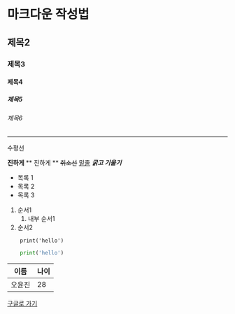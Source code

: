 # 마크다운 작성법
## 제목2
### 제목3
#### 제목4
##### 제목5
###### 제목6
---
수평선

**진하게**
** 진하게 **
~~취소선~~
<u> 밑줄</u>
***굵고 기울기***

* 목록 1
* 목록 2
* 목록 3

1. 순서1
    1. 내부 순서1
2. 순서2

```
    print('hello')
```


```python
    print('hello')
```


| 이름 | 나이 |
| --- | --- |
|오윤진|28|

[구글로 가기](https://www.google.com)

